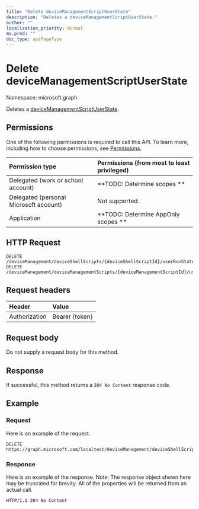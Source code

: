 ```yaml
---
title: "Delete deviceManagementScriptUserState"
description: "Deletes a deviceManagementScriptUserState."
author: ""
localization_priority: Normal
ms.prod: ""
doc_type: apiPageType
---
```


# Delete deviceManagementScriptUserState

Namespace: microsoft.graph

Deletes a [deviceManagementScriptUserState](../resources/intune-devices-devicemanagementscriptuserstate.md).

## Permissions
One of the following permissions is required to call this API. To learn more, including how to choose permissions, see [Permissions](/concepts/permissions-reference.md).

|Permission type|Permissions (from most to least privileged)|
|:---|:---|
|Delegated (work or school account)|**TODO: Determine scopes **|
|Delegated (personal Microsoft account)|Not supported.|
|Application|**TODO: Determine AppOnly scopes **|

## HTTP Request
<!-- {
  "blockType": "ignored"
}
-->
``` http
DELETE /deviceManagement/deviceShellScripts/{deviceShellScriptId}/userRunStates/{deviceManagementScriptUserStateId}
DELETE /deviceManagement/deviceManagementScripts/{deviceManagementScriptId}/userRunStates/{deviceManagementScriptUserStateId}
```

## Request headers
|Header|Value|
|:---|:---|
|Authorization|Bearer {token}|

## Request body
Do not supply a request body for this method.

## Response
If successful, this method returns a `204 No Content` response code.

## Example

### Request
Here is an example of the request.
<!-- {
  "blockType": "request",
  "name": "delete_devicemanagementscriptuserstate"
}
-->
``` http
DELETE https://graph.microsoft.com/localtest/deviceManagement/deviceShellScripts/{deviceShellScriptId}/userRunStates/{deviceManagementScriptUserStateId}
```

### Response
Here is an example of the response. Note: The response object shown here may be truncated for brevity. All of the properties will be returned from an actual call.
<!-- {
  "blockType": "response",
  "truncated": true
}
-->
``` http
HTTP/1.1 204 No Content
```

